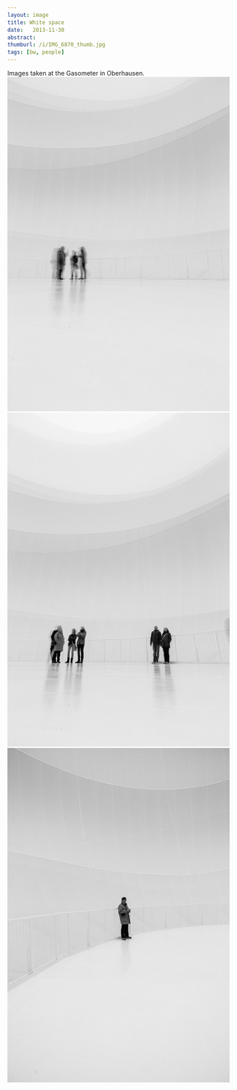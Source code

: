 ```yaml
---
layout: image
title: White space
date:   2013-11-30
abstract: 
thumburl: /i/IMG_6870_thumb.jpg
tags: [bw, people]
---
```

Images taken at the Gasometer in Oberhausen.
![](/i/IMG_6862.jpg)
![](/i/IMG_6870.jpg)
![](/i/IMG_6872.jpg)

